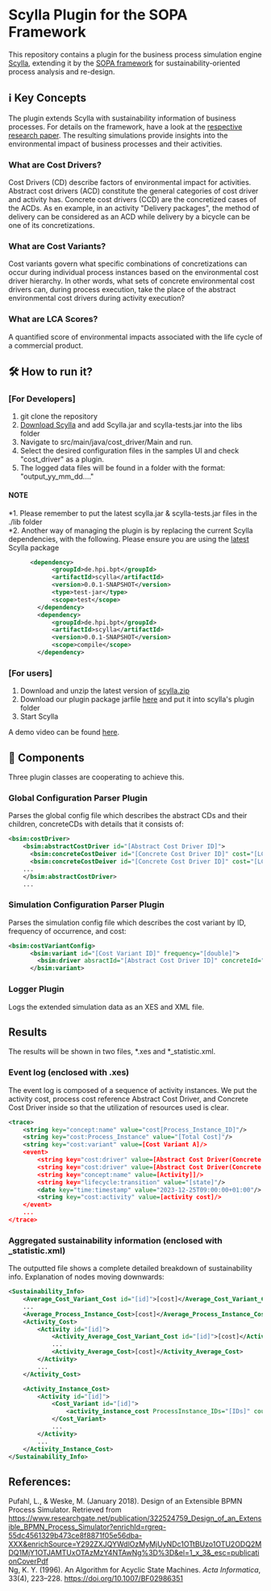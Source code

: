 # Scylla Plugin for the SOPA Framework
This repository contains a plugin for the business process simulation engine [Scylla](https://github.com/bptlab/scylla), extending it by the [SOPA framework](http://arxiv.org/abs/2405.01176) for sustainability-oriented process analysis and re-design.

## ℹ️ Key Concepts
The plugin extends Scylla with sustainability information of business processes. For details on the framework, have a look at the [respective research paper](http://arxiv.org/abs/2405.01176).
The resulting simulations provide insights into the environmental impact of business processes and their activities.

### What are Cost Drivers?
Cost Drivers (CD) describe factors of environmental impact for activities. Abstract cost drivers (ACD) constitute the general categories of cost driver and activity has. Concrete cost drivers (CCD) are the concretized cases of the ACDs. As en example, in an activity "Delivery packages", the method of delivery can be considered as an ACD while delivery by a bicycle can be one of its concretizations.

### What are Cost Variants?
Cost variants govern what specific combinations of concretizations can occur during individual process instances based on the environmental cost driver hierarchy. In other words, what sets of concrete environmental cost drivers can, during process execution, take the place of the abstract environmental cost drivers during activity execution?

### What are LCA Scores?
A quantified score of environmental impacts associated with the life cycle of a commercial product.



## 🛠️ How to run it?
### [For Developers]
1. git clone the repository
2. [Download Scylla](https://github.com/bptlab/scylla/releases) and add Scylla.jar and scylla-tests.jar into the libs folder
3. Navigate to src/main/java/cost_driver/Main and run.
4. Select the desired configuration files in the samples UI and check "cost_driver" as a plugin.
5. The logged data files will be found in a folder with the format: "output_yy_mm_dd...."

#### NOTE
*1. Please remember to put the latest scylla.jar & scylla-tests.jar files in the ./lib folder</br>
*2. Another way of managing the plugin is by replacing the current Scylla dependencies, with the following. Please ensure you are using the [latest](https://github.com/orgs/bptlab/packages?repo_name=scylla) Scylla package
```xml
      <dependency>
            <groupId>de.hpi.bpt</groupId>
            <artifactId>scylla</artifactId>
            <version>0.0.1-SNAPSHOT</version>
            <type>test-jar</type>
            <scope>test</scope>
        </dependency>
        <dependency>
            <groupId>de.hpi.bpt</groupId>
            <artifactId>scylla</artifactId>
            <version>0.0.1-SNAPSHOT</version>
            <scope>compile</scope>
        </dependency>
```

### [For users]
1. Download and unzip the latest version of [scylla.zip](https://github.com/bptlab/scylla/releases)
2. Download our plugin package jarfile [here](https://github.com/INSM-TUM/Scylla-Plugin--SOPA/releases/latest) and put it into scylla's plugin folder
3. Start Scylla
   
A demo video can be found [here](https://youtu.be/ag2_OvQh5vY).

## 🧱 Components
Three plugin classes are cooperating to achieve this.

### Global Configuration Parser Plugin
Parses the global config file which describes the abstract CDs and their children, concreteCDs with details that it consists of:
```xml
<bsim:costDriver>
    <bsim:abstractCostDriver id="[Abstract Cost Driver ID]">
      <bsim:concreteCostDeiver id="[Concrete Cost Driver ID]" cost="[LCA Score]"/>
      <bsim:concreteCostDeiver id="[Concrete Cost Driver ID]" cost="[LCA Score]"/>
	...
    </bsim:abstractCostDriver>
	...

```
### Simulation Configuration Parser Plugin
Parses the simulation config file which describes the cost variant by ID, frequency of occurrence, and cost:
```xml
<bsim:costVariantConfig>
      <bsim:variant id="[Cost Variant ID]" frequency="[double]">
        <bsim:driver absractId="[Abstract Cost Driver ID]" concreteId="[Concrete Cost Driver ID]"/>
      </bsim:variant>
```
### Logger Plugin
Logs the extended simulation data as an XES and XML file.  

## Results
The results will be shown in two files, *.xes and *_statistic.xml. 
### Event log (enclosed with .xes)
The event log is composed of a sequence of activity instances. We put the activity cost, process cost reference Abstract Cost Driver, and Concrete Cost Driver inside so that the utilization of resources used is clear.
```xml
<trace>
	<string key="concept:name" value="cost[Process_Instance_ID]"/>
	<string key="cost:Process_Instance" value="[Total Cost]"/>
	<string key="cost:variant" value=[Cost Variant A]/>
	<event>
		<string key="cost:driver" value=[Abstract Cost Driver(Concrete Cost Driver): [cost]]/>
		<string key="cost:driver" value=[Abstract Cost Driver(Concrete Cost Driver): [cost]]/>
		<string key="concept:name" value=[Activity]]/>
		<string key="lifecycle:transition" value="[state]"/>
		<date key="time:timestamp" value="2023-12-25T09:00:00+01:00"/>
		<string key="cost:activity" value=[activity cost]/>
	</event>
	...
</trace>
```
### Aggregated sustainability information (enclosed with _statistic.xml)
The outputted file shows a complete detailed breakdown of sustainability info.
Explanation of nodes moving downwards:
```xml
<Sustainability_Info>
    <Average_Cost_Variant_Cost id="[id]">[cost]</Average_Cost_Variant_Cost>
    ...
    <Average_Process_Instance_Cost>[cost]</Average_Process_Instance_Cost>
    <Activity_Cost>
        <Activity id="[id]">
            <Activity_Average_Cost_Variant_Cost id="[id]">[cost]</Activity_Average_Cost_Variant_Cost>
            ...
            <Activity_Average_Cost>[cost]</Activity_Average_Cost>
        </Activity>
        ...
    </Activity_Cost>

    <Activity_Instance_Cost>
        <Activity id="[id]">
            <Cost_Variant id="[id]">
                <activity_instance_cost ProcessInstance_IDs="[IDs]" count="[counts]">[cost]</activity_instance_cost>
            </Cost_Variant>
            ...
        </Activity>
        ...
    </Activity_Instance_Cost>
</Sustainability_Info>
```

## References: <br>
Pufahl, L., & Weske, M. (January 2018). Design of an Extensible BPMN Process Simulator. Retrieved from https://www.researchgate.net/publication/322524759_Design_of_an_Extensible_BPMN_Process_Simulator?enrichId=rgreq-55dc4561329b473ce8f8871f05e56dba-XXX&enrichSource=Y292ZXJQYWdlOzMyMjUyNDc1OTtBUzo1OTU2ODQ2MDQ1MjY1OTJAMTUxOTAzMzY4NTAwNg%3D%3D&el=1_x_3&_esc=publicationCoverPdf  <br>
Ng, K. Y. (1996). An Algorithm for Acyclic State Machines. *Acta Informatica*, 33(4), 223–228. https://doi.org/10.1007/BF02986351
